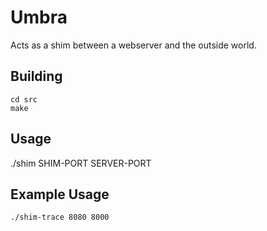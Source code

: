Umbra
=====

Acts as a shim between a webserver and the outside world. 

## Building

	cd src
	make

## Usage

./shim SHIM-PORT SERVER-PORT

## Example Usage

    ./shim-trace 8080 8000
